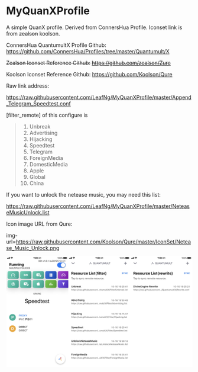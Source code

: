 # MyQuanXProfile
A simple QuanX profile. Derived from ConnersHua Profile. Iconset link is from ~~zealson~~ koolson.

ConnersHua QuantumultX Profile Github:
https://github.com/ConnersHua/Profiles/tree/master/Quantumult/X

~~Zealson Iconset Reference Github:~~
~~https://github.com/zealson/Zure~~

Koolson Iconset Reference Github:
https://github.com/Koolson/Qure

Raw link address:

https://raw.githubusercontent.com/LeafNg/MyQuanXProfile/master/Append_Telegram_Speedtest.conf

[filter_remote] of this configure is

> 1. Unbreak
> 2. Advertising
> 3. Hijacking
> 4. Speedtest
> 5. Telegram
> 6. ForeignMedia
> 7. DomesticMedia
> 8. Apple
> 9. Global
> 10. China

If you want to unlock the netease music, you may need this list:

https://raw.githubusercontent.com/LeafNg/MyQuanXProfile/master/NeteaseMusicUnlock.list

Icon image URL from Qure:

img-url=https://raw.githubusercontent.com/Koolson/Qure/master/IconSet/Netease_Music_Unlock.png




![Screenshot](https://raw.githubusercontent.com/LeafNg/MyQuanXProfile/master/Screenshot.JPEG)

